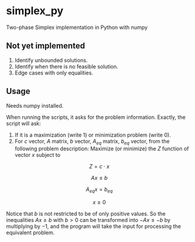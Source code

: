 # simplex_py
Two-phase Simplex implementation in Python with numpy

## Not yet implemented
1. Identify unbounded solutions.
2. Identify when there is no feasible solution.
3. Edge cases with only equalities.

## Usage
Needs numpy installed.

When running the scripts, it asks for the problem information.
Exactly, the script will ask:
1. If it is a maximization (write 1) or minimization problem (write 0).
2. For $c$ vector, $A$ matrix, $b$ vector, $A_{eq}$ matrix, $b_{eq}$ vector, from the following problem description: Maximize (or minimize) the $Z$ function of vector $x$ subject to

$$Z = c\cdot x$$

$$Ax\leq b$$

$$A_{eq}x = b_{eq}$$

$$x \geq 0$$

Notice that $b$ is not restricted to be of only positive values. So the inequalities $Ax\geq b$ with $b>0$
can be transformed into $-Ax \leq -b$ by multiplying by $-1$, and the program will take the input for processing the equivalent problem.
